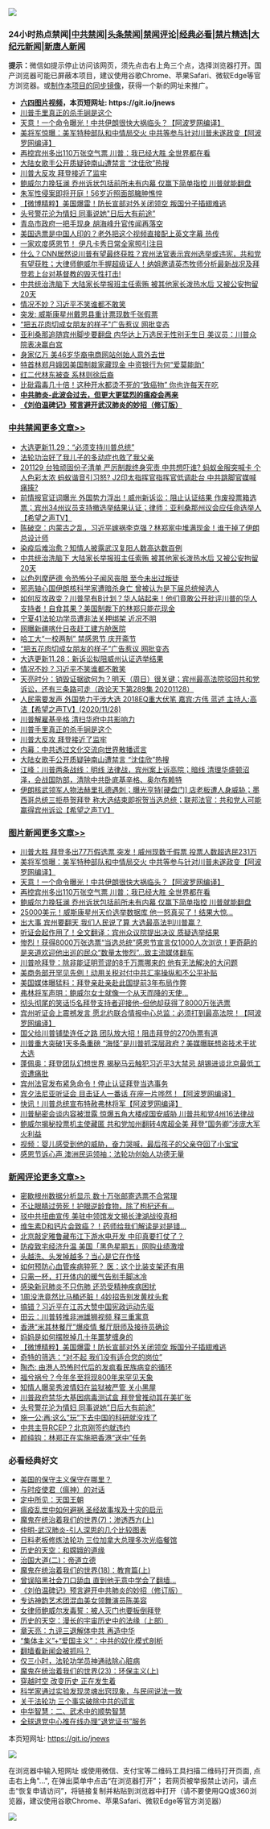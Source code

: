 ![](https://raw.githubusercontent.com/fqnews/bnews/master/64photo/fqnews-qr.jpg)

<div id="tt">
<h3>24小时热点禁闻|<a href="#%E4%B8%AD%E5%85%B1%E7%A6%81%E9%97%BB%E6%9B%B4%E5%A4%9A%E6%96%87%E7%AB%A0">中共禁闻</a>|<a href="#%E5%9B%BE%E7%89%87%E6%96%B0%E9%97%BB%E6%9B%B4%E5%A4%9A%E6%96%87%E7%AB%A0">头条禁闻</a>|<a href="#%E6%96%B0%E9%97%BB%E8%AF%84%E8%AE%BA%E6%9B%B4%E5%A4%9A%E6%96%87%E7%AB%A0">禁闻评论|<a href="#%E5%BF%85%E7%9C%8B%E7%BB%8F%E5%85%B8%E5%A5%BD%E6%96%87">经典必看|<a href="/video.md#%E7%A6%81%E7%89%87%E7%B2%BE%E9%80%89">禁片精选</a>|<a href="https://github.com/fqnews/djy/blob/master/gb/nf1351518.md#1">大纪元新闻</a>|<a href="https://github.com/fqnews/ntdtv/blob/master/gb/prog204.md#1">新唐人新闻</a></h3>
<div><b>提示：</b>微信如提示停止访问该网页，须先点击右上角三个点，选择浏览器打开。国产浏览器可能已屏蔽本项目，建议使用谷歌Chrome、苹果Safari、微软Edge等官方浏览器。或<a href="https://github.com/fqnews/bnews/blob/master/%E5%88%B6%E4%BD%9Cgit%E7%A6%81%E9%97%BB%E9%95%9C%E5%83%8F.md">制作本项目的同步镜像</a>，获得一个新的网址来推广。</div>
<ul>
<li><b><a href="http://d1.bdrive.tk/64.mp4" target="_blank">六四图片视频</a>，本页短网址: https://git.io/jnews</b></li>
<li><a href="/cbnews/20201129/1438745.md">川普手里真正的杀手锏是这个</a></li>
<li><a href="/topimagenews/20201129/1439062.md">天意！一个命令曝光！中共伊朗很快大祸临头？【阿波罗网编译】</a></li>
<li><a href="/topimagenews/20201129/1439098.md">美将军惊曝：美军特种部队和中情局交火 中共等参与针对川普未遂政变【阿波罗网编译】</a></li>
<li><a href="/topimagenews/20201129/1438889.md">再控宾州多出110万张空气票 川普：我已经大胜 全世界都在看</a></li>
<li><a href="/cbnews/20201129/1438944.md">大陆女歌手公开质疑钟南山遭禁言 “沈佳欣”热搜</a></li>
<li><a href="/cbnews/20201129/1438920.md">川普大反攻  拜登接近了监牢</a></li>
<li><a href="/topimagenews/20201129/1438851.md">鲍威尔力挽狂澜 乔州诉状包括前所未有内幕 仅赢下简单指控 川普就能翻盘</a></li>
<li><a href="/yule/20201129/1438874.md">朱军性侵案即将开庭！56岁近照面部臃肿憔悴</a></li>
<li><a href="/comments/20201129/1439051.md">【微博精粹】美国爆雷！防长宣部对外关闭领空 叛国分子插翅难逃</a></li>
<li><a href="/comments/20201129/1439011.md">头号警花沦为情妇 同事说她"日后大有前途”</a></li>
<li><a href="/cnnews/20201129/1438967.md">青岛市政府一把手现身 胡海峰升官传闻再落空</a></li>
<li><a href="/cnnews/20201129/1439088.md">美国选票是中国人印的？老外把这个视频直接配上英文字幕 热传</a></li>
<li><a href="/cnnews/20201129/1438912.md">一家欢度感恩节！ 伊凡卡秀日常全家照引注目</a></li>
<li><a href="/bannedvideo/20201129/1438895.md">什么？CNN居然说川普有望最终获胜？宾州法官表示宾州选举或违宪，共和党有望获胜；大律师鲍威尔手握超级证人！纳姐邀请英杰牧师分析最新战况及拜登若上台对基督教的毁灭性打击!</a></li>
<li><a href="/cbnews/20201129/1439099.md">中共统治洗脑下 大陆家长举报班主任索贿 被其他家长泼热水后 又被公安拘留20天</a></li>
<li><a href="/cbnews/20201129/1438997.md">情况不妙？习近平不笑谁都不敢笑</a></li>
<li><a href="/cnnews/20201129/1439121.md">突发: 威斯康星州戴恩县重计票现数千张假票</a></li>
<li><a href="/cbnews/20201129/1439033.md">“把五花肉切成女朋友的样子"广告惹议 网批变态</a></li>
<li><a href="/cnnews/20201129/1438922.md">亚利桑那追随宾州脚步要翻盘 内华达上万选民无性别无生日 美议员：川普众院表决赢白宫</a></li>
<li><a href="/cnnews/20201129/1439013.md">身家亿万 美46岁华裔电商网站创始人意外去世</a></li>
<li><a href="/cbnews/20201129/1438884.md">特首林郑月娥因美国制裁家藏现金 中资银行为何“爱莫能助”</a></li>
<li><a href="/cnnews/20201129/1439139.md">红二代林东被查 系林则徐后裔</a></li>
<li><a href="/health/20201129/1439075.md">比砒霜毒几十倍！这种开水都烫不死的“致癌物” 你也许每天在吃</a></li>
<li><b><a href="/comments/20200211/1275071.md" target="_blank">中共肺炎-此波会过去，但更大更猛烈的瘟疫会再来</a></b></li>
<li><b><a href="/comments/20200207/1272816.md" target="_blank">《刘伯温碑记》预言避开武汉肺炎的妙招（修订版）</a></b></li>
</ul>
</div>

<div class="catlist">
<h3><a href="/cbnews/" target="_blank">中共禁闻</a><span><a href="/cbnews/" target="_blank" rel="nofollow">更多文章>></a></span></h3>
<ul>
<li><a href="/cbnews/20201129/1439213.md" target="_blank">大选更新11.29：“必须支持川普总统”</a></li>
<li><a href="/cbnews/20201129/1439122.md" target="_blank">法轮功治好了我儿子的多动症也救了我父亲</a></li>
<li><a href="/cbnews/20201129/1439179.md" target="_blank">201129 台独顽固份子清单 严厉制裁终身究责 中共想吓谁? 蚂蚁金服突喊卡 个人色彩太浓 蚂蚁谐音引习怒?  J2印太指挥官指挥官低调赴台 中共跳脚官媒喊痛揍?</a></li>
<li><a href="/cbnews/20201129/1439170.md" target="_blank">前情报官证词曝光 外国势力浮出！威州新诉讼：阻止认证结果 作废投票箱选票；宾州34州议员支持撤选举结果认证；律师：亚利桑那州议会应任命选举人【希望之声TV】</a></li>
<li><a href="/cbnews/20201129/1439168.md" target="_blank">陈破空：内蒙古之乱，习近平嫁祸李克强？林郑家中堆满现金！谁干掉了伊朗总设计师</a></li>
<li><a href="/cbnews/20201129/1439136.md" target="_blank">染疫后难治愈？知情人披露武汉复阳人数高达数百例</a></li>
<li><a href="/cbnews/20201129/1439099.md" target="_blank">中共统治洗脑下 大陆家长举报班主任索贿 被其他家长泼热水后 又被公安拘留20天</a></li>
<li><a href="/cbnews/20201129/1439096.md" target="_blank">以色列摩萨德 令恐怖分子闻风丧胆 至今未出过叛徒</a></li>
<li><a href="/cbnews/20201129/1439082.md" target="_blank">邪恶轴心国伊朗核科学家遭暗杀身亡 曾被认为是下届总统候选人</a></li>
<li><a href="/cbnews/20201129/1439063.md" target="_blank">如何反攻政变？川普早有B计划？华人站起来！他们竟敢公开批评川普的华人支持者！自食其果？美国制裁下的林郑只能花现金</a></li>
<li><a href="/cbnews/20201129/1439048.md" target="_blank">宁夏41法轮功学员遭非法关押绑架 近况不明</a></li>
<li><a href="/cbnews/20201129/1439047.md" target="_blank">网曝新疆喀什日夜赶工建方舱医院</a></li>
<li><a href="/cbnews/20201129/1439046.md" target="_blank">哈工大“一校两制” 禁感恩节 庆开斋节</a></li>
<li><a href="/cbnews/20201129/1439033.md" target="_blank">“把五花肉切成女朋友的样子&#8221;广告惹议 网批变态</a></li>
<li><a href="/cbnews/20201129/1439005.md" target="_blank">大选更新11.28：新诉讼拟阻威州认证选举结果</a></li>
<li><a href="/cbnews/20201129/1438997.md" target="_blank">情况不妙？习近平不笑谁都不敢笑</a></li>
<li><a href="/cbnews/20201129/1438996.md" target="_blank">天亮时分：销毁证据欲何为？明天（周日）很关键；宾州最高法院驳回共和党诉讼，还有三条路可走（政论天下第289集 20201128）</a></li>
<li><a href="/cbnews/20201129/1438990.md" target="_blank">人民需要发声  外国势力干涉大选  2018EQ重大伏笔  嘉宾:方伟 蓝述 主持人:高洁【希望之声TV】(2020/11/28)</a></li>
<li><a href="/cbnews/20201129/1438984.md" target="_blank">川普解雇基辛格 清扫华府中共影响力</a></li>
<li><a href="/cbnews/20201129/1438745.md" target="_blank">川普手里真正的杀手锏是这个</a></li>
<li><a href="/cbnews/20201129/1438920.md" target="_blank">川普大反攻  拜登接近了监牢</a></li>
<li><a href="/cbnews/20201129/1438945.md" target="_blank">内幕：中共透过文化交流向世界散播谎言</a></li>
<li><a href="/cbnews/20201129/1438944.md" target="_blank">大陆女歌手公开质疑钟南山遭禁言 “沈佳欣”热搜</a></li>
<li><a href="/cbnews/20201129/1438916.md" target="_blank">江峰：川普两条战线：明线 法律战，宾州案上诉高院；暗线 清理华盛顿沼泽，会战国防部，清除中共卧底基辛格、奥尔布赖特</a></li>
<li><a href="/cbnews/20201129/1438908.md" target="_blank">伊朗核武领军人物法赫里扎德遇刺；曝光亨特[硬盘门] 店老板遭人身威胁；墨西哥总统三拒恭贺拜登 称大选结束即祝贺当选总统；联邦法官：共和党人可能赢得宾州诉讼【希望之声TV】</a></li>

</ul>
</div>
<div class="catlist">
<h3><a href="/topimagenews/" target="_blank">图片新闻</a><span><a href="/topimagenews/" target="_blank" rel="nofollow">更多文章>></a></span></h3>
<ul>
<li><a href="/topimagenews/20201129/1439209.md" target="_blank">川普大胜 拜登多出77万假选票 突发！威州现数千假票 投票人数超选民231万</a></li>
<li><a href="/topimagenews/20201129/1439098.md" target="_blank">美将军惊曝：美军特种部队和中情局交火 中共等参与针对川普未遂政变【阿波罗网编译】</a></li>
<li><a href="/topimagenews/20201129/1439062.md" target="_blank">天意！一个命令曝光！中共伊朗很快大祸临头？【阿波罗网编译】</a></li>
<li><a href="/topimagenews/20201129/1438889.md" target="_blank">再控宾州多出110万张空气票 川普：我已经大胜 全世界都在看</a></li>
<li><a href="/topimagenews/20201129/1438851.md" target="_blank">鲍威尔力挽狂澜 乔州诉状包括前所未有内幕 仅赢下简单指控 川普就能翻盘</a></li>
<li><a href="/topimagenews/20201128/1438779.md" target="_blank">25000美元！威斯康星州天价选举数据库 他一怒真买了！结果大惊…</a></li>
<li><a href="/topimagenews/20201128/1438742.md" target="_blank">出大事 宾州要翻天 我们人民说了算 大选最高法判川普赢？</a></li>
<li><a href="/topimagenews/20201128/1438585.md" target="_blank">听证会起作用了！全文翻译：宾州众议院提出决议 质疑选举结果</a></li>
<li><a href="/comments/20201128/1438507.md" target="_blank">惨烈！获得8000万张选票“当选总统”感恩节宣言仅1000人次浏览！更奇葩的是夹道欢迎他出巡的民众“数量太惨烈”…致主流媒体翻车</a></li>
<li><a href="/topimagenews/20201128/1438467.md" target="_blank">川普呛拜登：除非能证明荒谬的8千万票哪来的 他有无法解决的大问题</a></li>
<li><a href="/topimagenews/20201128/1438318.md" target="_blank">美商务部开罕见先例！动用关税对付中共汇率操纵和不公平补贴</a></li>
<li><a href="/topimagenews/20201128/1438282.md" target="_blank">美国媒体曝猛料：拜登亲赴亲赴此国提前3年布局作弊</a></li>
<li><a href="/topimagenews/20201127/1438070.md" target="_blank">弗林将军声明：鲍威尔女士就像一个从天而降的天使…</a></li>
<li><a href="/topimagenews/20201127/1438026.md" target="_blank">彻头彻尾的笑话!5名拜登支持者迎接他&#8211;但他却获得了8000万张选票</a></li>
<li><a href="/topimagenews/20201127/1437920.md" target="_blank">宾州听证会上震撼发言 愿北约联合情报中心总监：必须打到最高法院！【阿波罗网编译】</a></li>
<li><a href="/topimagenews/20201126/1437670.md" target="_blank">国父给川普铺垫连任之路 团队放大招！阻击拜登的270伪票有道</a></li>
<li><a href="/topimagenews/20201126/1437615.md" target="_blank">川普重大突破1天多条重磅 “海怪”是川普抓深层政府？美媒曝联想盗技术干扰大选</a></li>
<li><a href="/topimagenews/20201126/1437533.md" target="_blank">蓬佩奥：拜登团队幻想世界 揭秘马云触犯习近平3大禁忌 胡锡进谈北京最低​​工资遭痛批</a></li>
<li><a href="/topimagenews/20201126/1437384.md" target="_blank">宾州法官发布紧急命令！停止认证拜登当选事务</a></li>
<li><a href="/topimagenews/20201126/1437290.md" target="_blank">宾夕法尼亚听证会 目击证人一番话 在座一片哗然！【阿波罗网编译】</a></li>
<li><a href="/topimagenews/20201126/1437210.md" target="_blank">快讯！川普总统宣布特赦弗林将军【阿波罗网编译】</a></li>
<li><a href="/topimagenews/20201126/1437110.md" target="_blank">川普秘密会谈内容被泄露 惊爆五角大楼成国安威胁 川普共和党4州16法律战</a></li>
<li><a href="/topimagenews/20201126/1437096.md" target="_blank">鲍威尔揭秘投票机主使藏匿 共和党加州翻转4席超全美 拜登&#8221;国务卿&#8221;涉庞大军火利益</a></li>
<li><a href="/comments/20201125/1436916.md" target="_blank">视频：婴儿感受到他的威胁，奋力哭喊，最后孩子的父亲夺回了小宝宝</a></li>
<li><a href="/topimagenews/20201125/1436913.md" target="_blank">感恩节诉心声 澳洲民运领袖：法轮功创始人功德无量</a></li>

</ul>
</div>
<div class="catlist">
<h3><a href="/comments/" target="_blank">新闻评论</a><span><a href="/comments/" target="_blank" rel="nofollow">更多文章>></a></span></h3>
<ul>
<li><a href="/comments/20201129/1439210.md" target="_blank">密歇根州数据分析显示 数十万张邮寄选票不合常理</a></li>
<li><a href="/comments/20201129/1439194.md" target="_blank">不让眼睛过劳死！护眼逆龄食物，除了枸杞还有&#8230;</a></li>
<li><a href="/comments/20201129/1439183.md" target="_blank">驳中共扭曲宣传 美驻中领馆发文揭长津湖战役真相</a></li>
<li><a href="/comments/20201129/1439182.md" target="_blank">维生素D和钙片会致癌？！药师给我们解读是对是错…</a></li>
<li><a href="/comments/20201129/1439164.md" target="_blank">北京敲定雅鲁藏布江下游水电开发 中印真要打仗了？</a></li>
<li><a href="/comments/20201129/1439163.md" target="_blank">防疫致宅经济升温 美国「黑色星期五」网购业绩激增</a></li>
<li><a href="/comments/20201129/1439146.md" target="_blank">头越洗、头发掉越多？当心是它在作怪</a></li>
<li><a href="/comments/20201129/1439145.md" target="_blank">如何预防心血管疾病猝死？ 医：这个比装支架还有用</a></li>
<li><a href="/comments/20201129/1439144.md" target="_blank">只需一杯，打开体内的暖气告别手脚冰冷</a></li>
<li><a href="/comments/20201129/1439143.md" target="_blank">感染新冠肺炎不只伤肺 还恐受精神疾病困扰</a></li>
<li><a href="/comments/20201129/1439142.md" target="_blank">1周没洗竟然比马桶还脏！4妙招告别发黄枕头套</a></li>
<li><a href="/comments/20201129/1439138.md" target="_blank">搞错？习近平在江苏大赞中国宪政运动先驱</a></li>
<li><a href="/comments/20201129/1439137.md" target="_blank">田云：川普转推非洲雄狮视频 释三重寓意</a></li>
<li><a href="/comments/20201129/1439097.md" target="_blank">香港“米其林餐厅”爆疫情 餐厅厨师及接待员确诊</a></li>
<li><a href="/comments/20201129/1439058.md" target="_blank">妈妈是如何摆脱掉几十年噩梦缠身的</a></li>
<li><a href="/comments/20201129/1439051.md" target="_blank">【微博精粹】美国爆雷！防长宣部对外关闭领空 叛国分子插翅难逃</a></li>
<li><a href="/comments/20201129/1439050.md" target="_blank">奇特的筛选：“对不起 我们没有适合您的岗位”</a></li>
<li><a href="/comments/20201129/1439049.md" target="_blank">陶杰: 由港人恐怖时代后的发疯看民族病变的循环</a></li>
<li><a href="/comments/20201129/1439035.md" target="_blank">福兮祸兮？今年冬至将现800年来罕见天象</a></li>
<li><a href="/comments/20201129/1439025.md" target="_blank">知情人曝吴秀波情妇在监狱被严管 关小黑屋</a></li>
<li><a href="/comments/20201129/1439024.md" target="_blank">川普政府禁华大基因病毒测试盒 拜登曾推动其在美扩张</a></li>
<li><a href="/comments/20201129/1439011.md" target="_blank">头号警花沦为情妇 同事说她&#8221;日后大有前途”</a></li>
<li><a href="/comments/20201129/1439010.md" target="_blank">施一公:再:这么&#8221;玩&#8221;下去中国的科研就没戏了</a></li>
<li><a href="/comments/20201129/1439009.md" target="_blank">中共主导RCEP？北京刚签约就违约</a></li>
<li><a href="/comments/20201129/1439000.md" target="_blank">颜纯钩：林郑正在实施把香港“送中”任务</a></li>

</ul>
</div>

<div class="catlist">
<h3>必看经典好文</h3>
<ul>
<li><a href="/lifebaike/20200520/1331379.md" target="_blank">美国的保守主义保守在哪里？</a></li>
<li><a href="/comments/20200327/1301424.md" target="_blank">与时疫使君（瘟神）的对话</a></li>
<li><a href="/tculture/xiulian/20151111/470021.md" target="_blank">定中所见：天国王朝</a></li>
<li><a href="/comments/20200618/1346823.md" target="_blank">瘟疫乱世中如何避祸 圣经故事埃及十灾的启示</a></li>
<li><a href="/topimagenews/20180527/948369.md" target="_blank">魔鬼在统治着我们的世界(7)：渗透西方(上)</a></li>
<li><a href="/comments/20200620/1347687.md" target="_blank">仲明-武汉肺炎-引人深思的几个比较图表</a></li>
<li><a href="/comments/20200531/1337359.md" target="_blank">日料老板修炼法轮功 三位加拿大总理多次光临餐馆</a></li>
<li><a href="/cbnews/20190219/1083302.md" target="_blank">历史的天空：和嫦娥的道缘</a></li>
<li><a href="/cbnews/20180308/911611.md" target="_blank">治国大道(二)：帝道立德</a></li>
<li><a href="/topimagenews/20180701/965109.md" target="_blank">魔鬼在统治着我们的世界(18)：教育篇(上)</a></li>
<li><a href="/topimagenews/20200928/1404412.md" target="_blank">曾误陷黑社会刀口舔血 直到他无意中学会了翻墙&#8230;</a></li>
<li><a href="/comments/20200207/1272816.md" target="_blank">《刘伯温碑记》预言避开中共肺炎的妙招（修订版）</a></li>
<li><a href="/topimagenews/20180404/923380.md" target="_blank">专访神韵艺术团混血美女领舞演员陈美容</a></li>
<li><a href="/comments/20201123/1435422.md" target="_blank">女律师鲍威尔发毒誓：被人灭门也要扳倒拜登</a></li>
<li><a href="/tculture/20121025/73065.md" target="_blank">历史的天空：漫长的宇宙历史中的法缘（上部）</a></li>
<li><a href="/comments/20131119/1029445.md" target="_blank">章天亮：九评三退解体中共 再造中华</a></li>
<li><a href="/comments/20201007/1409565.md" target="_blank">“集体主义”+“爱国主义”：中共的奴化模式剖析</a></li>
<li><a href="/fanqiang/20200616/1345793.md" target="_blank">翻墙看新闻会被抓吗？</a></li>
<li><a href="/health/20170626/780270.md" target="_blank">仅三小时，法轮功学员神通祛除心脏病</a></li>
<li><a href="/ssgc/20180904/993719.md" target="_blank">魔鬼在统治着我们的世界(23)：环保主义(上)</a></li>
<li><a href="/comments/20200626/1259925.md" target="_blank">穿越时空 改变历史 正在发生着</a></li>
<li><a href="/comments/20200921/1400587.md" target="_blank">科学家通过实验发现灵魂出窍现象，与民间说法一致</a></li>
<li><a href="/cbnews/20200703/1354907.md" target="_blank">关于法轮功 三个事实破除中共的谎言</a></li>
<li><a href="/comments/20200605/783249.md" target="_blank">中华智慧：二、武术中的顺势智慧</a></li>
<li><a href="/cbnews/20200819/1382346.md" target="_blank">全球退党中心推在线办理“退党证书”服务</a></li>

</ul>
</div>

本页短网址: https://git.io/jnews

![](https://raw.githubusercontent.com/fqnews/bnews/master/64photo/fqnews-qr.jpg)

在浏览器中输入短网址 或使用微信、支付宝等二维码工具扫描二维码打开页面, 点击右上角"...", 在弹出菜单中点击“在浏览器打开”； 若网页被举报禁止访问，请点击“恢复申请访问”，将链接复制并粘贴到浏览器中打开（请不要使用QQ或360浏览器，建议使用谷歌Chrome、苹果Safari、微软Edge等官方浏览器）

![](https://raw.githubusercontent.com/fqnews/bnews/master/64photo/wx.jpg)